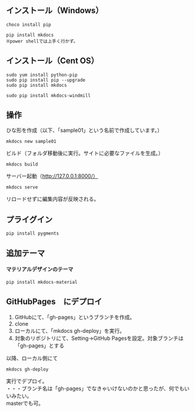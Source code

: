 ## インストール（Windows）
```
choco install pip

pip install mkdocs
※power shellでは上手く行かず。
```
## インストール（Cent OS）
```
sudo yum install python-pip
sudo pip install pip --upgrade
sudo pip install mkdocs

sudo pip install mkdocs-windmill
```

## 操作
ひな形を作成（以下、「sample01」という名前で作成しています。）
```
mkdocs new sample01
```
ビルド（フォルダ移動後に実行。サイトに必要なファイルを生成。）
```
mkdocs build
```
サーバー起動（http://127.0.0.1:8000/）
```
mkdocs serve
```
リロードせずに編集内容が反映される。


## プライグイン
```
pip install pygments
```

## 追加テーマ
#### マテリアルデザインのテーマ
```
pip install mkdocs-material
```

## GitHubPages　にデプロイ
 1. GitHubにて、「gh-pages」というブランチを作成。
 2. clone
 3. ローカルにて、「mkdocs gh-deploy」を実行。
 4. 対象のリポジトリにて、Setting→GitHub Pagesを設定。対象ブランチは「gh-pages」とする

以降、ローカル側にて
```
mkdocs gh-deploy
```
実行でデプロイ。
　  
・・・ブランチ名は「gh-pages」でなきゃいけないのかと思ったが、何でもいいみたい。  
masterでも可。  

